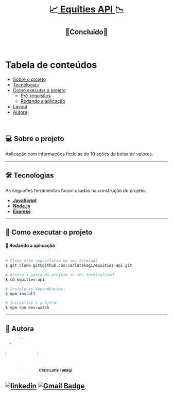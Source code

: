 <h1 align="center">
     📈<a href="#" alt="blog"> Equities API </a>📉
</h1>
<h2 align="center">
	🚀Concluído🚀
</h2>

<br>

Tabela de conteúdos
=================
<!--ts-->
   * [Sobre o projeto](#-sobre-o-projeto)
   * [Tecnologias](#-tecnologias)
   * [Como executar o projeto](#-como-executar-o-projeto)
     * [Pré-requisitos](#pré-requisitos)
     * [Rodando a aplicação](#user-content--rodando-a-aplicação)
   * [Layout](#-layout)
   * [Autora](#-autora)
<!--te-->

<br>

## 💻 Sobre o projeto

  Aplicação com informações fictícias de 10 ações da bolsa de valores.

---
## 🛠 Tecnologias

As seguintes ferramentas foram usadas na construção do projeto:

-   **[JavaScript](https://developer.mozilla.org/pt-BR/docs/Web/JavaScript)**
-   **[Node.js](https://nodejs.org/en/)**
-   **[Express](https://expressjs.com/pt-br/)**

---
## 🚀 Como executar o projeto
#### 🧭 Rodando a aplicação

```bash

# Clone este repositório em seu terminal
$ git clone git@github.com:carlatakagi/equities-api.git

# Acesse a pasta do projeto no seu terminal/cmd
$ cd equities-api

# Instale as dependências:
$ npm install

# Inicialize o projeto:
$ npm run dev:watch

```
---

## 🦸 Autora

 <img style="border-radius: 50%;" src="https://avatars.githubusercontent.com/u/70762111?v=4" width="100px;" alt=""/>
 <sub><b>Carla Lurie Takagi</b></sub>
 <br />


[![linkedin](https://img.shields.io/badge/linkedin-0A66C2?style=for-the-badge&logo=linkedin&logoColor=white)](https://www.linkedin.com/in/carla-takagi/)
[![Gmail Badge](https://img.shields.io/badge/-carlatakagi@gmail.com-c14438?style=flat-square&logo=Gmail&logoColor=white&link=mailto:carlatakagi@gmail.com)](mailto:carlatakagi@gmail.com)
---
